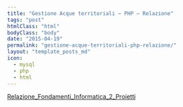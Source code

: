 ```yaml
---
title: "Gestione Acque territoriali – PHP – Relazione"
tags: "post"
htmlClass: "html"
bodyClass: "body"
date: "2015-04-19"
permalink: "gestione-acque-territoriali-php-relazione/"
layout: "template_posts_md"
icon:
  - mysql
  - php
  - html
---
```

<p><a href="http://www.maurizio.proietti.name/wp-content/uploads/2017/04/Relazione_Fondamenti_Informatica_2_Proietti.pdf">Relazione_Fondamenti_Informatica_2_Proietti</a></p>
